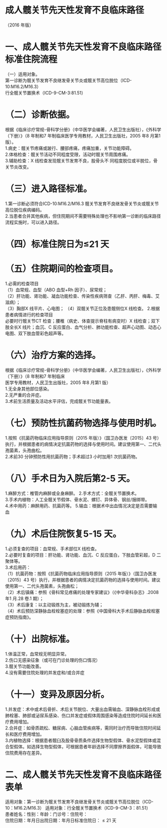 # 成人髋关节先天性发育不良临床路径  
（2016 年版）  
# 一、成人髋关节先天性发育不良临床路径标准住院流程  
（一）适用对象。  
第一诊断为髋关节发育不良继发骨关节炎或髋关节高位脱位（ICD-10:M16.2/M16.3）  
行全髋关节置换术（ICD-9-CM-3:81.51）  
# （二）诊断依据。  
根据《临床诊疗常规-骨科学分册》（中华医学会编著，人民卫生出版社），《外科学（下册）》（8 年制和7 年制临床医学专用教材，人民卫生出版社，2005 年8 月第1 版）。  
1.病史：髋关节疼痛或跛行、腰部疼痛，疼痛加重，关节功能障碍。  
2.体格检查：髋关节活动不同程度受限，活动时髋关节周围疼痛。  
3.辅助检查：X 线检查发现髋关节发育不良，股骨头不 同程度脱位或半脱位，骨关节炎改变。  
# （三）进入路径标准。  
1.第一诊断必须符合ICD-10:M16.2/M16.3 髋关节发育不良继发骨关节炎或髋关节高位脱位疾病编码。  
2.当患者合并其他疾病，但住院期间不需要特殊处理也不影响第一诊断的临床路径流程实施时，可以进入路径。  
# （四）标准住院日为≤21 天  
# （五）住院期间的检查项目。  
1.必需的检查项目  
（1）血常规、血型（ABO 血型$+\mathrm{Rh}$ 因子）、尿常规；  
（2）肝功能、肾功能、凝血功能检查、传染性疾病筛查（乙肝、丙肝、梅毒、艾滋病）；  
（3）胸部X 线平片、心电图； （4）双髋关节正位及患髋侧位X 线检查。 2.根据患者病情进行的检查项目  
必要时行髋关节CT 检查；腰椎（病史、体查提示脊柱有病变时）X 线检查；双下肢全长X 线片；血沉、C 反应蛋白、血气分析、肺功能检查、超声心动图、动态心电图、双下肢血管彩色超声等。  
# （六）治疗方案的选择。  
根据《临床诊疗常规-骨科学分册》（中华医学会编著，人民卫生出版社），《外科学（下册）》（8 年制和7 年制临床  
医学专用教材，人民卫生出版社，2005 年8 月第1 版）  
1.无全身其他部位感染。  
2.无严重的合并症。  
3.术前生活质量及活动水平评估，完成髋关节功能量表。  
# （七）预防性抗菌药物选择与使用时机。  
1.按照《抗菌药物临床应用指导原则（2015 年版）》（国卫办医发〔2015〕43 号）执行，并根据患者的病情决定抗菌药物的选择与使用时间。建议使用第一、二代头孢菌素，头孢曲松。  
2.术前30 分钟预防性用抗菌药物；手术超过3 小时加用1 次抗菌药物。  
# （八）手术日为入院后第2-5 天。  
1.麻醉方式：椎管内麻醉或全身麻醉。 2.手术方式：全髋关节置换术。  
3.手术内植物：人工全髋关节假体、骨水泥、螺钉、异体骨、钢丝/捆绑带。  
4.术中用药：麻醉用药、抗菌药等。 5.输血：根据术中出血情况决定是否需要输血  
# （九）术后住院恢复5-15 天。  
1.必须复查的项目：血常规、手术部位X 线检查。  
2.必要时复查的项目：肝功能、肾功能、血沉、C 反应蛋白，下肢血管彩超，D 二聚体等。  
3.术后用药：  
（1）抗菌药物：按照《抗菌药物临床应用指导原则（2015 年版）》（国卫办医发〔2015〕43 号）执行，并根据患者的病情决定抗菌药物的选择与使用时间。建议使用第一、二代头孢菌素，头孢曲松；  
（2）术后镇痛：参照《骨科常见疼痛的处理专家建议》（《中华骨科杂志》.2008 年1 月.28 卷.1 期）；  
（3）术后康复：以主动锻炼为主，被动锻炼为辅；  
（4）术后预防深静脉血栓栓塞症的处理：参照《中国骨科大手术后静脉血栓栓塞症预防指南》。  
# （十）出院标准。  
1.体温正常，血常规无明显异常。  
2.伤口无感染征象（或可在门诊处理的伤口情况）  
3.髋关节功能改善。  
4.没有需要住院处理的并发症和/或合并症  
# （十一）变异及原因分析。  
1.并发症：术中或术后骨折、术后关节脱位、大量出血需输血、深静脉血栓形成或肺栓塞、肺部或泌尿系感染、伤口并发症或假体周围感染等造成住院时间延长和医疗费用增加。  
2.合并症：如骨质疏松、糖尿病、心脑血管疾病等，需同时治疗而导致住院时间延长和医疗费用增加。  
3.内植物选择：根据患者髋臼及股骨骨质条件选择生物型假体、骨水泥型假体或混合型假体。如选择生物型假体，可根据患者年龄选择不同摩擦界面假体，可能导致住院费用存在差异。  
# 二、成人髋关节先天性发育不良临床路径表单  
适用对象：第一诊断为髋关节发育不良继发骨关节炎或髋关节高位脱位（ICD-10：M16.2/M16.3） 适用对象：行全髋关节置换术（ICD-9-CM-3：81.51）  
患者姓名：性别：年龄：门诊号：住院号：  
住院日期：年月日出院日期：年月日标准住院日：${\leqslant}21$ 天  
